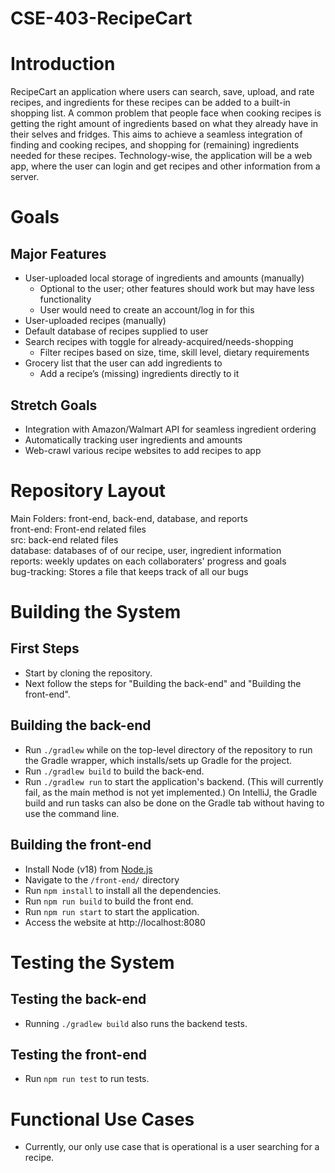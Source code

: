 # CSE-403-RecipeCart

# Introduction
RecipeCart an application where users can search, save, upload, and rate recipes, and ingredients for these recipes can be added to a built-in shopping list. A common problem that people face when cooking recipes is getting the right amount of ingredients based on what they already have in their selves and fridges. This aims to achieve a seamless integration of finding and cooking recipes, and shopping for (remaining) ingredients needed for these recipes. Technology-wise, the application will be a web app, where the user can login and get recipes and other information from a server.

# Goals
## Major Features
- User-uploaded local storage of ingredients and amounts (manually)
  - Optional to the user; other features should work but may have less functionality
  - User would need to create an account/log in for this
- User-uploaded recipes (manually)
- Default database of recipes supplied to user
- Search recipes with toggle for already-acquired/needs-shopping
  - Filter recipes based on size, time, skill level, dietary requirements
- Grocery list that the user can add ingredients to
  - Add a recipe’s (missing) ingredients directly to it

## Stretch Goals
- Integration with Amazon/Walmart API for seamless ingredient ordering
- Automatically tracking user ingredients and amounts
- Web-crawl various recipe websites to add recipes to app

# Repository Layout
Main Folders: front-end, back-end, database, and reports  
front-end: Front-end related files  
src: back-end related files  
database: databases of of our recipe, user, ingredient information  
reports: weekly updates on each collaboraters' progress and goals  
bug-tracking: Stores a file that keeps track of all our bugs

# Building the System
## First Steps
- Start by cloning the repository.
- Next follow the steps for "Building the back-end" and "Building the front-end".

## Building the back-end
- Run `./gradlew` while on the top-level directory of the repository to run the Gradle wrapper, which installs/sets up Gradle for the project.
- Run `./gradlew build` to build the back-end.
- Run `./gradlew run` to start the application's backend. (This will currently fail, as the main method is not yet implemented.)
On IntelliJ, the Gradle build and run tasks can also be done on the Gradle tab without having to use the command line.

## Building the front-end
- Install Node (v18) from [Node.js](https://nodejs.org/en/download/)
- Navigate to the `/front-end/` directory
- Run `npm install` to install all the dependencies.
- Run `npm run build` to build the front end.
- Run `npm run start` to start the application.
- Access the website at http://localhost:8080
 
# Testing the System
## Testing the back-end
- Running `./gradlew build` also runs the backend tests.

## Testing the front-end
- Run `npm run test` to run tests.

# Functional Use Cases
- Currently, our only use case that is operational is a user searching for a recipe.
